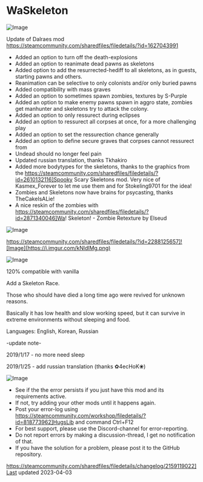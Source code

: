 # WaSkeleton

![Image](https://i.imgur.com/buuPQel.png)

Update of Dalraes mod
https://steamcommunity.com/sharedfiles/filedetails/?id=1627043991

- Added an option to turn off the death-explosions
- Added an option to reanimate dead pawns as skeletons
- Added option to add the resurrected-hediff to all skeletons, as in guests, starting pawns and others.
- Reanimation can be selective to only colonists and/or only buried pawns
- Added compatibility with mass graves
- Added an option to sometimes spawn zombies, textures by S-Purple
- Added an option to make enemy pawns spawn in aggro state, zombies get manhunter and skeletons try to attack the colony.
- Added an option to only ressurect during eclipses
- Added an option to ressurect all corpses at once, for a more challenging play
- Added an option to set the ressurection chance generally
- Added an option to define secure graves that corpses cannot ressurect from
- Undead should no longer feel pain
- Updated russian translation, thanks Tkhakiro
- Added more bodytypes for the skeletons, thanks to the graphics from the https://steamcommunity.com/sharedfiles/filedetails/?id=2610132116]Spooky Scary Skeletons mod. Very nice of Kasmex_Forever to let me use them and for Stokeling9701 for the idea!
- Zombies and Skeletons now have brains for psycasting, thanks TheCakeIsALie!
- A nice reskin of the zombies with https://steamcommunity.com/sharedfiles/filedetails/?id=2871340046]Wa! Skeleton! - Zombie Retexture by Elseud

![Image](https://i.imgur.com/pufA0kM.png)


https://steamcommunity.com/sharedfiles/filedetails/?id=2288125657]![Image](https://i.imgur.com/kNldlMg.png)

	
![Image](https://i.imgur.com/Z4GOv8H.png)


120% compatible with vanilla

Add a Skeleton Race.

Those who should have died a long time ago were revived for unknown reasons.

Basically it has low health and slow working speed, but it can survive in extreme environments without sleeping and food.

Languages: English, Korean, Russian

-update note-

2019/1/17 - no more need sleep

2019/1/25 - add russian translation (thanks ✿4ecHoK❀)


![Image](https://i.imgur.com/PwoNOj4.png)



-  See if the the error persists if you just have this mod and its requirements active.
-  If not, try adding your other mods until it happens again.
-  Post your error-log using https://steamcommunity.com/workshop/filedetails/?id=818773962]HugsLib and command Ctrl+F12
-  For best support, please use the Discord-channel for error-reporting.
-  Do not report errors by making a discussion-thread, I get no notification of that.
-  If you have the solution for a problem, please post it to the GitHub repository.


https://steamcommunity.com/sharedfiles/filedetails/changelog/2159119022]Last updated 2023-04-03
